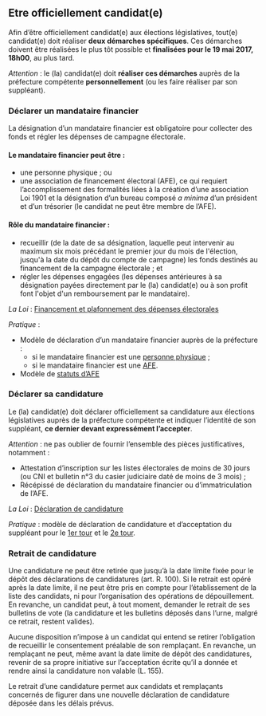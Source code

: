 ## Etre officiellement candidat(e)
Afin d’être officiellement candidat(e) aux élections législatives, tout(e) candidat(e) doit réaliser **deux démarches spécifiques**. Ces démarches doivent être réalisées le plus tôt possible et **finalisées pour le 19 mai 2017, 18h00**, au plus tard.

*Attention* : le (la) candidat(e) doit **réaliser ces démarches** auprès de la préfecture compétente **personnellement** (ou les faire réaliser par son suppléant).

### Déclarer un mandataire financier
La désignation d’un mandataire financier est obligatoire pour collecter des fonds et régler les dépenses de campagne électorale.

#### Le mandataire financier peut être :
* une personne physique ; ou
* une association de financement électoral (AFE), ce qui requiert l’accomplissement des formalités liées à la création d’une association Loi 1901 et la désignation d’un bureau composé *a minima* d’un président et d’un trésorier (le candidat ne peut être membre de l’AFE).

#### Rôle du mandataire financier :
* recueillir (de la date de sa désignation, laquelle peut intervenir au maximum six mois précédant le premier jour du mois de l'élection, jusqu'à la date du dépôt du compte de campagne) les fonds destinés au financement de la campagne électorale ; et
* régler les dépenses engagées (les dépenses antérieures à sa désignation payées directement par le (la) candidat(e) ou à son profit font l'objet d'un remboursement par le mandataire).

*La Loi* : [Financement et plafonnement des dépenses électorales](https://www.legifrance.gouv.fr/affichCode.do?idSectionTA=LEGISCTA000006148459&cidTexte=LEGITEXT000006070239&dateTexte=20170313)

*Pratique* :

* Modèle de déclaration d’un mandataire financier auprès de la préfecture :
  + si le mandataire financier est une [personne physique](http://www.cnccfp.fr/docs/campagne/cnccfp_2016_modele_designation_MF.pdf) ;
  + si le mandataire financier est une [AFE](http://www.cnccfp.fr/docs/campagne/cnccfp_2016_modele_declaration_AFE.pdf).
* Modèle de [statuts d’AFE](http://www.cnccfp.fr/docs/campagne/cnccfp_2016_modele_statuts_AFE.pdf)

### Déclarer sa candidature
Le (la) candidat(e) doit déclarer officiellement sa candidature aux élections législatives auprès de la préfecture compétente et indiquer l’identité de son suppléant, **ce dernier devant expressément l’accepter**.

*Attention* : ne pas oublier de fournir l’ensemble des pièces justificatives, notamment :
* Attestation d’inscription sur les listes électorales de moins de 30 jours (ou CNI et bulletin n°3 du casier judiciaire daté de moins de 3 mois) ;
* Récépissé de déclaration du mandataire financier ou d’immatriculation de l’AFE.
 
*La Loi* : [Déclaration de candidature](https://www.legifrance.gouv.fr/affichCodeArticle.do?cidTexte=LEGITEXT000006070239&idArticle=LEGIARTI000006353367&dateTexte=&categorieLien=cid)

*Pratique* : modèle de déclaration de candidature et d’acceptation du suppléant pour le [1er tour](http://www.yvelines.gouv.fr/content/download/9346/61842/file/formulaire%20de%20d%C3%A9claration%20de%20candidature%20(titulaire%20et%20rempla%C3%A7ant).pdf) et le [2e tour](http://www.yvelines.gouv.fr/content/download/9671/63821/file/mod%C3%A8le%20de%20d%C3%A9claration%20de%20candidature%20T2.pdf).

### Retrait de candidature
Une candidature ne peut être retirée que jusqu’à la date limite fixée pour le dépôt des déclarations de candidatures (art. R. 100). Si le retrait est opéré après la date limite, il ne peut être pris en compte pour l’établissement de la liste des candidats, ni pour l’organisation des opérations de dépouillement. En revanche, un candidat peut, à tout moment, demander le retrait de ses
bulletins de vote (la candidature et les bulletins déposés dans l’urne, malgré ce retrait, restent valides).

Aucune disposition n’impose à un candidat qui entend se retirer l’obligation de recueillir le consentement préalable de son remplaçant. En revanche, un remplaçant ne peut, même avant la date limite de dépôt des candidatures, revenir de sa propre initiative sur l’acceptation écrite qu’il a donnée et rendre ainsi la candidature non valable (L. 155).

Le retrait d’une candidature permet aux candidats et remplaçants concernés de figurer dans une nouvelle déclaration de candidature déposée dans les délais prévus.

